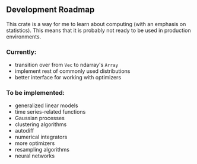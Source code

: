 ## Development Roadmap

This crate is a way for me to learn about computing (with an emphasis on statistics). This means that it is probably not ready to be used in production environments. 

### Currently:
- transition over from `Vec` to ndarray's `Array`
- implement rest of commonly used distributions
- better interface for working with optimizers


### To be implemented:
- generalized linear models
- time series-related functions
- Gaussian processes
- clustering algorithms
- autodiff
- numerical integrators
- more optimizers
- resampling algorithms
- neural networks
